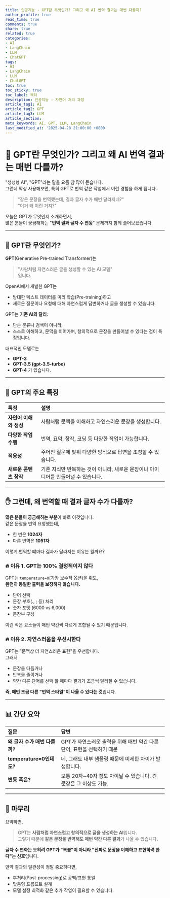 ```yaml
---
title: 인공지능 - GPT란 무엇인가? 그리고 왜 AI 번역 결과는 매번 다를까?
author_profile: true
read_time: true
comments: true
share: true
related: true
categories:
- AI
- LangChain
- LLM
- ChatGPT
tags:
- AI
- LangChain
- LLM
- ChatGPT
toc: true
toc_sticky: true
toc_label: 목차
description: 인공지능 - 자연어 처리 과정
article_tag1: AI
article_tag2: GPT
article_tag3: LLM
article_section: 
meta_keywords: AI, GPT, LLM, LangChain
last_modified_at: '2025-04-28 21:00:00 +0800'
---
```



# 🤖 GPT란 무엇인가? 그리고 왜 AI 번역 결과는 매번 다를까?

"생성형 AI", "GPT"라는 말을 요즘 참 많이 듣습니다.  
그런데 막상 사용해보면, 특히 GPT로 번역 같은 작업에서 이런 경험을 하게 됩니다.

> "같은 문장을 번역했는데, 결과 글자 수가 매번 달라지네?"  
> "이거 왜 이런 거지?"

오늘은 GPT가 무엇인지 소개하면서,  
많은 분들이 궁금해하는 "**번역 결과 글자 수 변동**" 문제까지 함께 풀어보겠습니다.

---

## 🧠 GPT란 무엇인가?

**GPT**(Generative Pre-trained Transformer)는  
> "사람처럼 자연스러운 글을 생성할 수 있는 AI 모델"  
입니다.

OpenAI에서 개발한 GPT는
- 방대한 텍스트 데이터를 미리 학습(Pre-training)하고
- 새로운 질문이나 요청에 대해 자연스럽게 답변하거나 글을 생성할 수 있습니다.

GPT는 **기존 AI와 달리**:
- 단순 분류나 검색이 아니라,
- 스스로 이해하고, 문맥을 이어가며, 창의적으로 문장을 만들어낼 수 있다는 점이 특징입니다.

대표적인 모델로는
- **GPT-3**
- **GPT-3.5 (gpt-3.5-turbo)**
- **GPT-4**
가 있습니다.

---

## 🎯 GPT의 주요 특징

| 특징 | 설명 |
|:---|:---|
| **자연어 이해와 생성** | 사람처럼 문맥을 이해하고 자연스러운 문장을 생성합니다. |
| **다양한 작업 수행** | 번역, 요약, 창작, 코딩 등 다양한 작업이 가능합니다. |
| **적응성** | 주어진 질문에 맞춰 다양한 방식으로 답변을 조정할 수 있습니다. |
| **새로운 콘텐츠 창작** | 기존 지식만 반복하는 것이 아니라, 새로운 문장이나 아이디어를 만들어낼 수 있습니다. |

---

## ✋ 그런데, 왜 번역할 때 결과 글자 수가 다를까?

**많은 분들이 궁금해하는 부분**이 바로 이것입니다.  
같은 문장을 번역 요청했는데,

- 한 번은 **1024자**
- 다른 번역은 **1051자**

이렇게 번역할 떄마다 결과가 달라지는 이유는 뭘까요?

### 🔥 이유 1. GPT는 100% 결정적이지 않다

GPT는 `temperature=0`(가장 보수적 옵션)을 줘도,  
**완전히 동일한 출력을 보장하지 않습니다.**

- 단어 선택
- 문장 부호(., ; 등) 처리
- 숫자 포맷 (6000 vs 6,000)
- 문장부 구성

이런 작은 요소들이 매번 약간씩 다르게 조합될 수 있기 때문입니다.

### 🔥 이유 2. 자연스러움을 우선시한다

GPT는 "문맥상 더 자연스러운 표현"을 우선합니다.  
그래서
- 문장을 다듬거나
- 반복을 줄이거나
- 약간 다른 단어를 선택
할 때마다 결과가 조금씩 달라질 수 있습니다.

**즉, 매번 조금 다른 "번역 스타일"이 나올 수 있다는 것**입니다.

---

## 📊 간단 요약

| 질문 | 답변 |
|:---|:---|
| **왜 글자 수가 매번 다를까?** | GPT가 자연스러운 출력을 위해 매번 약간 다른 단어, 표현을 선택하기 때문 |
| **temperature=0인데도?** | 네, 그래도 내부 샘플링 때문에 미세한 차이가 발생합니다. |
| **변동 폭은?** | 보통 20자~40자 정도 차이날 수 있습니다. 긴 문장은 그 이상도 가능. |

---

## 📝 마무리

요약하면,
> GPT는 **사람처럼 자연스럽고 창의적으로 글을 생성하는 AI**입니다.  
> 그렇기 때문에 **같은 문장을 번역해도 매번 약간 다른 결과**가 나올 수 있습니다.

**글자 수 변화는 오히려 GPT가 "복붙"이 아니라 "진짜로 문장을 이해하고 표현하려 한다"는 신호**입니다.

만약 결과의 일관성이 정말 중요하다면,
- 후처리(Post-processing)로 공백/표현 통일
- 맞춤형 프롬프트 설계
- 모델 설정 최적화
같은 추가 작업이 필요할 수 있습니다.